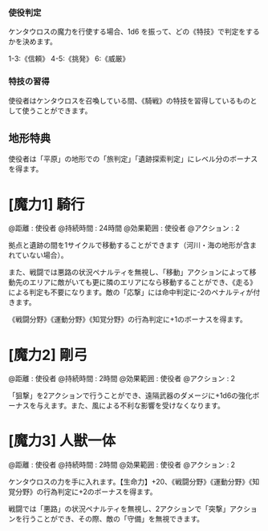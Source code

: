 
### 使役判定

ケンタウロスの魔力を行使する場合、1d6 を振って、どの《特技》で判定をするかを決めます。

1-3:《信頼》	4-5:《挑発》	6:《威厳》

### 特技の習得

使役者はケンタウロスを召喚している間、《騎戦》の特技を習得しているものとして使うことができます。

## 地形特典

使役者は「平原」の地形での「旅判定」「遺跡探索判定」にレベル分のボーナスを得ます。


# [魔力1] 騎行

@距離 : 使役者	@持続時間 : 24時間	@効果範囲 : 使役者	@アクション : 2

拠点と遺跡の間を1サイクルで移動することができます（河川・海の地形が含まれていない場合）。

また、戦闘では悪路の状況ペナルティを無視し、「移動」アクションによって移動先のエリアに敵がいても更に隣のエリアになら移動することができ、《走る》による判定も不要になります。敵の「応撃」には命中判定に-2のペナルティが付きます。

《戦闘分野》《運動分野》《知覚分野》の行為判定に+1のボーナスを得ます。


# [魔力2] 剛弓

@距離 : 使役者	@持続時間 : 2時間	@効果範囲 : 使役者	@アクション : 2

「狙撃」を2アクションで行うことができ、遠隔武器のダメージに+1d6の強化ボーナスを与えます。また、風による不利な影響を受けなくなります。


# [魔力3] 人獣一体

@距離 : 使役者	@持続時間 : 2時間	@効果範囲 : 使役者	@アクション : 2

ケンタウロスの力を手に入れます。【生命力】+20、《戦闘分野》《運動分野》《知覚分野》の行為判定に+2のボーナスを得ます。

戦闘では「悪路」の状況ペナルティを無視し、2アクションで「突撃」アクションを行うことができ、その際、敵の「守備」を無視できます。
